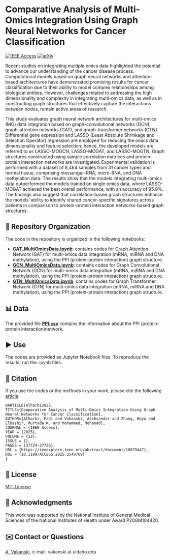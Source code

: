 # Comparative Analysis of Multi-Omics Integration Using Graph Neural Networks for Cancer Classification

[![IEEE Access](https://img.shields.io/badge/IEEE_Access-10.1109/ACCESS.2025.3540769-blue.svg)](https://doi.org/10.1109/ACCESS.2025.3540769)  [![arXiv](https://img.shields.io/badge/arXiv-2410.05325-b31b1b)](https://arxiv.org/abs/2410.05325)

Recent studies on integrating multiple omics data highlighted the potential to advance our understanding of the cancer disease process. Computational models based on graph neural networks and attention-based architectures have demonstrated promising results for cancer classification due to their ability to model complex relationships among biological entities. However, challenges related to addressing the high dimensionality and complexity in integrating multi-omics data, as well as in constructing graph structures that effectively capture the interactions between nodes, remain active areas of research. 

This study evaluates graph neural network architectures for multi-omics (MO) data integration based on graph-convolutional networks (GCN), graph-attention networks (GAT), and graph-transformer networks (GTN). Differential gene expression and LASSO (Least Absolute Shrinkage and Selection Operator) regression are employed for reducing the omics data dimensionality and feature selection; hence, the developed models are referred to as LASSO-MOGCN, LASSO-MOGAT, and LASSO-MOGTN. Graph structures constructed using sample correlation matrices and protein-protein interaction networks are investigated. Experimental validation is performed with a dataset of 8,464 samples from 31 cancer types and normal tissue, comprising messenger-RNA, micro-RNA, and DNA methylation data. The results show that the models integrating multi-omics data outperformed the models trained on single omics data, where LASSO-MOGAT achieved the best overall performance, with an accuracy of 95.9%. The findings also suggest that correlation-based graph structures enhance the models’ ability to identify shared cancer-specific signatures across patients in comparison to protein-protein interaction networks-based graph structures.

## 📁 Repository Organization
The code in the repository is organized in the following notebooks:
- [**GAT_MultiOmicsData.ipynb**](Code/GAT_MultiOmicsData.ipynb): contains codes for Graph Attention Network (GAT) for multi-omics data integration (mRNA, miRNA and DNA methylation), using the PPI (protein-protein interaction) graph structure.
- [**GCN_MultiOmicsData.ipynb**](Code/GCN_MultiOmicsData.ipynb): contains codes for Graph Convolutional Network (GCN) for multi-omics data integration (mRNA, miRNA and DNA methylation), using the PPI (protein-protein interaction) graph structure.
- [**GTN_MultiOmicsData.ipynb**](Code/GTN_MultiOmicsData.ipynb): contains codes for Graph Transformer Network (GTN) for multi-omics data integration (mRNA, miRNA and DNA methylation), using the PPI (protein-protein interaction) graph structure.

## 📊 Data
The provided file [**PPI.csv**](Data/PPI.csv) contains the information about the PPI (protein-protein interaction)network. 

## ▶️ Use
The codes are provided as Jupyter Notebook files. To reproduce the results, run the .ipynb files. 

## 📖 Citation
If you use the codes or the methods in your work, please cite the following <a href="https://ieeexplore.ieee.org/abstract/document/10879447">article</a>:   

    @ARTICLE{Alharbi2025,
    TITLE={Comparative Analysis of Multi-Omics Integration Using Graph Neural Networks for Cancer Classification},
    AUTHOR={Alharbi, Fadi and Vakanski, Aleksandar and Zhang, Boyu and Elbashir, Murtada K. and Mohammed, Mohanad},
    JOURNAL = {IEEE Access},
    YEAR = {2025},
    VOLUME = {13},
    ISSUE = {},
    PAGES = {37724-37736},
    URL = {https://ieeexplore.ieee.org/abstract/document/10879447},
    DOI = {10.1109/ACCESS.2025.3540769}
    }

## 🚩 License
<a href="License - MIT.txt">MIT License</a>

## 👏 Acknowledgments
This work was supported by the National Institute of General Medical Sciences of the National Institutes of Health under Award P20GM104420.
 
## ✉️ Contact or Questions
<a href="https://www.webpages.uidaho.edu/vakanski/">A. Vakanski</a>, e-mail: vakanski at uidaho.edu

